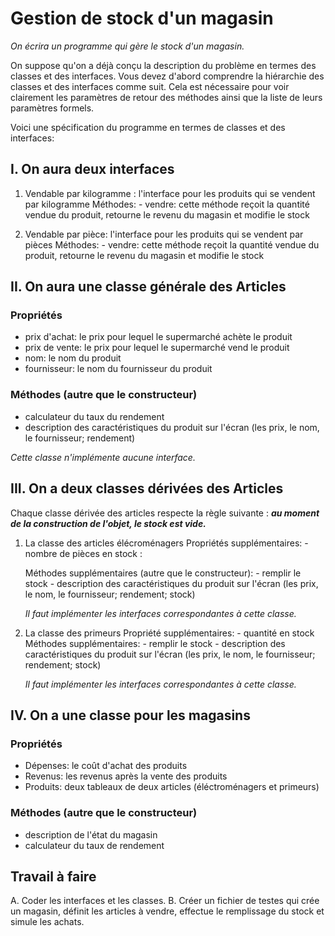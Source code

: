 # Gestion de stock d'un magasin

_On écrira un programme qui gère le stock d'un magasin._

On suppose qu'on a déjà conçu la description du problème en termes des classes et des interfaces.
Vous devez d'abord comprendre la hiérarchie des classes et des interfaces comme suit.
Cela est nécessaire pour voir clairement les paramètres de retour des méthodes ainsi que la liste de leurs paramètres formels.

Voici une spécification du programme en termes de classes et des interfaces:

## I. On aura deux interfaces

1. Vendable par kilogramme : l'interface pour les produits qui se vendent par kilogramme
    Méthodes:
        - vendre: cette méthode reçoit la quantité vendue du produit, retourne le revenu du magasin et modifie le stock

2. Vendable par pièce: l'interface pour les produits qui se vendent par pièces
    Méthodes:
        - vendre: cette méthode reçoit la quantité vendue du produit, retourne le revenu du magasin et modifie le stock

## II. On aura une classe générale des Articles

### Propriétés

- prix d'achat: le prix pour lequel le supermarché achète le produit
- prix de vente: le prix pour lequel le supermarché vend le produit
- nom: le nom du produit
- fournisseur: le nom du fournisseur du produit

### Méthodes (autre que le constructeur)

- calculateur du taux du rendement
- description des caractéristiques du produit sur l'écran (les prix, le nom, le fournisseur; rendement)

_Cette classe n'implémente aucune interface._

## III. On a deux classes dérivées des Articles

Chaque classe dérivée des articles respecte la règle suivante : ***au moment de la construction de l'objet, le stock est vide.***

1. La classe des articles élécroménagers
    Propriétés supplémentaires:
        - nombre de pièces en stock :

    Méthodes supplémentaires (autre que le constructeur):
        - remplir le stock
        - description des caractéristiques du produit sur l'écran (les prix, le nom, le fournisseur; rendement; stock)

    _Il faut implémenter les interfaces correspondantes à cette classe._

2. La classe des primeurs
    Propriété supplémentaires:
        - quantité en stock
    Méthodes supplémentaires:
        - remplir le stock
        - description des caractéristiques du produit sur l'écran (les prix, le nom, le fournisseur; rendement; stock)

    _Il faut implémenter les interfaces correspondantes à cette classe._

## IV. On a une classe pour les magasins

### Propriétés

- Dépenses: le coût d'achat des produits
- Revenus: les revenus après la vente des produits
- Produits: deux tableaux de deux articles (éléctroménagers et primeurs)

### Méthodes (autre que le constructeur)

- description de l'état du magasin
- calculateur du taux de rendement

## Travail à faire

A. Coder les interfaces et les classes.
B. Créer un fichier de testes qui crée un magasin, définit les articles à vendre, effectue le remplissage du stock et simule les achats.
